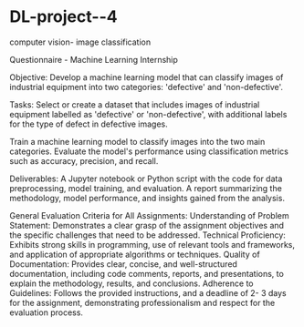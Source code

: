 # DL-project--4
computer vision- image classification

Questionnaire - Machine Learning Internship

Objective:
Develop a machine learning model that can classify images of industrial
equipment into two categories: 'defective' and 'non-defective'.

Tasks:
Select or create a dataset that includes images of industrial equipment labelled
as 'defective' or 'non-defective', with additional labels for the type of defect in
defective images.

Train a machine learning model to classify images into the two main categories.
Evaluate the model's performance using classification metrics such as accuracy,
precision, and recall.

Deliverables:
A Jupyter notebook or Python script with the code for data preprocessing,
model training, and evaluation.
A report summarizing the methodology, model performance, and insights
gained from the analysis.

General Evaluation Criteria for All Assignments:
Understanding of Problem Statement: Demonstrates a clear grasp of the
assignment objectives and the specific challenges that need to be addressed.
Technical Proficiency: Exhibits strong skills in programming, use of relevant
tools and frameworks, and application of appropriate algorithms or techniques.
Quality of Documentation: Provides clear, concise, and well-structured
documentation, including code comments, reports, and presentations, to
explain the methodology, results, and conclusions.
Adherence to Guidelines: Follows the provided instructions, and a deadline of 2-
3 days for the assignment, demonstrating professionalism and respect for the
evaluation process.
